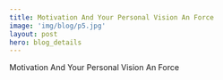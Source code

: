 ```yaml
---
title: Motivation And Your Personal Vision An Force
image: 'img/blog/p5.jpg'
layout: post
hero: blog_details
---
```


Motivation And Your Personal Vision An Force